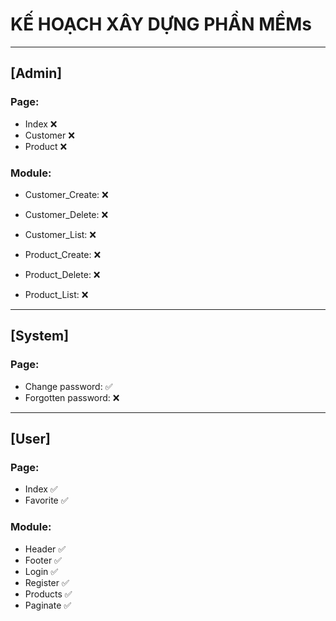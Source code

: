 <!--
  finish: ✅
  unfinish: ❌
-->

# KẾ HOẠCH XÂY DỰNG PHẦN MỀMs
--- 
## [Admin]
### Page:
  - Index ❌
  - Customer ❌
  - Product ❌

### Module:
  - Customer_Create: ❌
  - Customer_Delete: ❌
  - Customer_List: ❌

  - Product_Create: ❌
  - Product_Delete: ❌
  - Product_List: ❌

---
## [System]
### Page:
  - Change password: ✅
  - Forgotten password: ❌

--- 
## [User]
### Page:
  - Index ✅
  - Favorite ✅

### Module:
  - Header ✅
  - Footer ✅
  - Login ✅
  - Register ✅
  - Products ✅
  - Paginate ✅